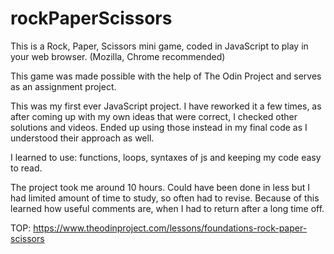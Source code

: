 # rockPaperScissors
This is a Rock, Paper, Scissors mini game, coded in JavaScript to play in your web browser. (Mozilla, Chrome recommended)

This game was made possible with the help of The Odin Project and serves as an assignment project.

This was my first ever JavaScript project. I have reworked it a few times, as after coming up with my own ideas that were correct, I checked other solutions and videos. Ended up using those instead in my final code as I understood their approach as well. 

I learned to use: functions, loops, syntaxes of js and keeping my code easy to read.

The project took me around 10 hours. Could have been done in less but I had limited amount of time to study, so often had to revise. Because of this learned how useful comments are, when I had to return after a long time off.

TOP: https://www.theodinproject.com/lessons/foundations-rock-paper-scissors